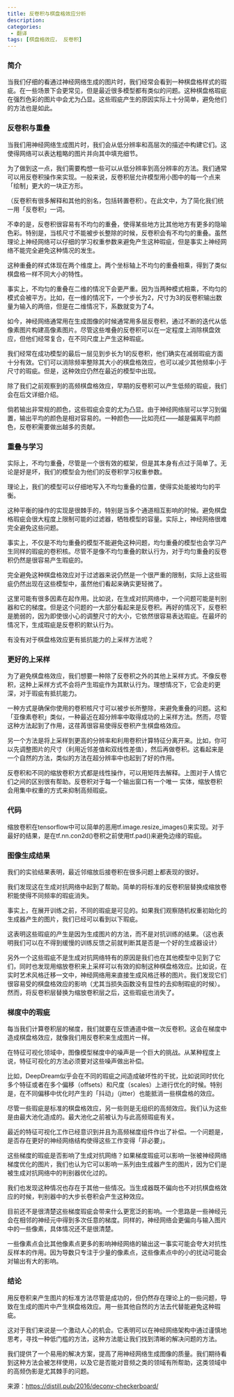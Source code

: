 ```yaml
---
title: 反卷积与棋盘格效应分析
description: 
categories:
 - 翻译
tags: [棋盘格效应， 反卷积]
---
```

### 简介
当我们仔细的看通过神经网络生成的图片时，我们经常会看到一种棋盘格样式的瑕疵。在一些场景下会更常见，但是最近很多模型都有类似的问题。这种棋盘格瑕疵在强烈色彩的图片中会尤为凸显。这些瑕疵产生的原因实际上十分简单，避免他们的方法也是如此。

### 反卷积与重叠
当我们用神经网络生成图片时，我们会从低分辨率和高层次的描述中构建它们。这使得网络可以表达粗略的图片并向其中填充细节。

为了做到这一点，我们需要构想一些可以从低分辨率到高分辨率的方法。我们通常可以用反卷积操作来实现。一般来说，反卷积层允许模型用小图中的每一个点来「绘制」更大的一块正方形。

（反卷积有很多解释和其他的别名，包括转置卷积）。在此文中，为了简化我们统一用「反卷积」一词。

不幸的是，反卷积很容易有不均匀的重叠，使得某些地方比其他地方有更多的隐喻色彩。特别是，当核尺寸不能被步长整除的时候，反卷积会有不均匀的重叠。虽然理论上神经网络可以仔细的学习权重参数来避免产生这种瑕疵，但是事实上神经网络不能完全避免这种情况的发生。

这种重叠的样式体现在两个维度上。两个坐标轴上不均匀的重叠相乘，得到了类似棋盘格一样不同大小的特性。

事实上，不均匀的重叠在二维的情况下会更严重。因为当两种模式相乘，不均匀的模式会被平方。比如，在一维的情况下，一个步长为2，尺寸为3的反卷积输出数量为输入的两倍，但是在二维情况下，系数就变为了4。

如今，神经网络通常用在生成图像的时候通常用多层反卷积，通过不断的迭代从低像素图片构建高像素图片。尽管这些堆叠的反卷积可以在一定程度上消除棋盘效应，但他们经常复合，在不同尺度上产生这种瑕疵。

我们经常在成功模型的最后一层见到步长为1的反卷积，他们确实在减弱瑕疵方面十分有效。它们可以消除频率整除其大小的棋盘格效应，也可以减少其他频率小于尺寸的瑕疵。但是，这种效应仍然在最近的模型中出现。

除了我们之前观察到的高频棋盘格效应，早期的反卷积可以产生低频的瑕疵，我们会在后文详细介绍。

倘若输出非常规的颜色，这些瑕疵会变的尤为凸显。由于神经网络层可以学习到偏置，输出平均的颜色是相对容易的。一种颜色——比如亮红——越是偏离平均颜色，反卷积需要做出越多的贡献。

### 重叠与学习
实际上，不均匀重叠，尽管是一个很有效的框架，但是其本身有点过于简单了。无论是好是坏，我们的模型会为他们的反卷积学习权重参数。

理论上，我们的模型可以仔细地写入不均匀重叠的位置，使得实处能被均匀的平衡。

这种平衡的操作的实现是很棘手的，特别是当多个通道相互影响的时候。避免棋盘格瑕疵会很大程度上限制可能的过滤器，牺牲模型的容量。实际上，神经网络很难完全避免这些问题。

事实上，不仅是不均匀重叠的模型不能避免这种问题，均匀重叠的模型也会学习产生同样的瑕疵的卷积核。尽管不是像不均匀重叠的默认行为，对于均匀重叠的反卷积仍然是很容易产生瑕疵的。

完全避免这种棋盘格效应对于过滤器来说仍然是一个很严重的限制，实际上这些瑕疵仍然出现在这些模型中，虽然他们看起来确实更轻微了。

这里可能有很多因素在起作用。比如说，在生成对抗网络中，一个问题可能是判别器和它的梯度。但是这个问题的一大部分看起来是反卷积。再好的情况下，反卷积是脆弱的，因为即使很小心的调整尺寸的大小，它依然很容易表达瑕疵。在最坏的情况下，生成瑕疵是反卷积的默认行为。

有没有对于棋盘格效应更有抵抗能力的上采样方法呢？

### 更好的上采样
为了避免棋盘格效应，我们想要一种除了反卷积之外的其他上采样方式。不像反卷积，这种上采样方式不会将产生瑕疵作为其默认行为。理想情况下，它会走的更深，对于瑕疵有抵抗能力。

一种方式是确保你使用的卷积核尺寸可以被步长所整除，来避免重叠的问题。这和「亚像素卷积」类似，一种最近在超分辨率中取得成功的上采样方法。然而，尽管这种方法起到了作用，这荏苒很容易使得反卷积产生棋盘格效应。

另一个方法是将上采样到更高的分辨率和利用卷积计算特征分离开来。比如，你可以先调整图片的尺寸（利用近邻差值和双线性差值），然后再做卷积。这看起来是一个自然的方法，类似的方法在超分辨率中也起到了好的作用。

反卷积和不同的缩放卷积方式都是线性操作，可以用矩阵去解释。上图对于人情它们之间的区别很有帮助。反卷积对于每一个输出窗口有一个唯一
实体，缩放卷积会用集中权重的方式来抑制高频瑕疵。

### 代码
缩放卷积在tensorflow中可以简单的恶用tf.image.resize_images()来实现。对于最好的结果，是在tf.nn.con2d()卷积之前使用tf.pad()来避免边缘的瑕疵。

### 图像生成结果
我们的实验结果表明，最近邻缩放后接卷积在很多问题上都表现的很好。

我们发现这在生成对抗网络中起到了帮助。简单的将标准的反卷积层替换成缩放卷积能使得不同频率的瑕疵消失。

事实上，在展开训练之前，不同的瑕疵是可见的。如果我们观察随机权重初始化的生成器产生的图片，我们已经可以看到以下瑕疵。

这表明这些瑕疵的产生是因为生成图片的方法，而不是对抗训练的结果。（这也表明我们可以在不得到缓慢的训练反馈之前就判断其是否是一个好的生成器设计）

另外一个这些瑕疵不是生成对抗网络特有的原因是我们也在其他模型中见到了它们，同时也发现用缩放卷积来上采样可以有效的抑制这种棋盘格效应。比如说，在实时艺术风格迁移一文中，神经网络用来直接生成风格迁移的图片。我们发现它们很容易受的棋盘格效应的影响（尤其当损失函数没有显性的去抑制瑕疵的时候）。然而，将反卷积层替换为缩放卷积层之后，这些瑕疵也消失了。

### 梯度中的瑕疵
每当我们计算卷积层的梯度，我们就要在反馈通道中做一次反卷积。这会在梯度中造成棋盘格效应，就像我们用反卷积来生成图片一样。

在特征可视化领域中，图像模型梯度中的噪声是一个巨大的挑战。从某种程度上说，特征可视化的方法必须要对这些噪声做出补偿。

比如，DeepDream似乎会在不同的瑕疵之间造成破坏性的干扰，比如说同时优化多个特征或者在多个偏移（offsets）和尺度（scales）上进行优化的时候。特别是，在不同偏移中优化时产生的「抖动」（jitter）也能抵消一些棋盘格的效应。

尽管一些瑕疵是标准的棋盘格效应，另一些则是无组织的高频效应。我们认为这些是由最大池化造成的。最大池化之前被认为与此高频瑕疵有关。

最近的特征可视化工作已经意识到并且为高频梯度组件作出了补偿。一个问题是，是否存在更好的神经网络结构使得这些工作变得「非必要」。

这些梯度的瑕疵是否影响了生成对抗网络？如果梯度瑕疵可以影响一张被神经网络梯度优化的图片，我们也认为它可以影响一系列由生成器产生的图片，因为它们是被生成对抗网络中的判别器优化过的。

我们也发现这种情况也存在于其他一些情况。当生成器既不偏向也不对抗棋盘格效应的时候，判别器中的大步长卷积会产生这种效应。

目前还不是很清楚这些梯度瑕疵会带来什么更宽泛的影响。一个思路是一些神经元会在相邻的神经元中得到多次任意的梯度。同样的，神经网络会更偏向与输入图片中的一些像素，具体情况还不是很清楚。

一些像素点会比其他像素点更多的影响神经网络的输出这一事实可能会夸大对抗性反样本的作用。因为导数只专注于少量的像素点，这些像素点中的小的扰动可能会对输出有大的影响。

### 结论
用反卷积来产生图片的标准方法尽管是成功的，但仍然存在理论上的一些问题，导致在生成的图片中产生棋盘格效应。用一些其他自然的方法去代替能避免这种瑕疵。

这对于我们来说是一个激动人心的机会。它表明可以在神经网络架构中通过谨慎地思考，寻找一种低门槛的方法，这种方法能让我们找到清晰的解决问题的方法。

我们提供了一个易用的解决方案，提高了用神经网络生成图像的质量。我们期待看到这种方法会被怎样使用，以及它是否能对音频之类的领域有所帮助，这类领域中的高频伪影是尤其棘手的问题。

来源：https://distill.pub/2016/deconv-checkerboard/